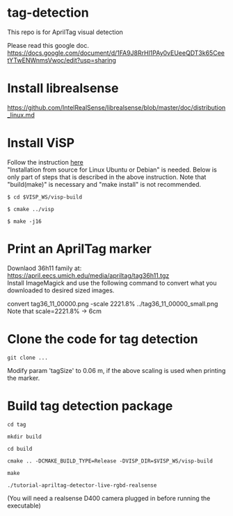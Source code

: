 # tag-detection
This repo is for AprilTag visual detection

Please read this google doc.  
https://docs.google.com/document/d/1FA9J8RrHl1PAy0vEUeeQDT3k65CeetYTwENWnmsVwoc/edit?usp=sharing

# Install librealsense
https://github.com/IntelRealSense/librealsense/blob/master/doc/distribution_linux.md

# Install ViSP
Follow the instruction [here](https://visp-doc.inria.fr/doxygen/visp-daily/tutorial-install-ubuntu.html)  
"Installation from source for Linux Ubuntu or Debian" is needed. Below is only part of steps that is described in the above instruction. Note that "build(make)" is necessary and "make install" is not recommended.

```
$ cd $VISP_WS/visp-build

$ cmake ../visp

$ make -j16
```

# Print an AprilTag marker
Downlaod 36h11 family at: https://april.eecs.umich.edu/media/apriltag/tag36h11.tgz  
Install ImageMagick and use the following command to convert what you downloaded to desired sized images.  

convert tag36_11_00000.png -scale 2221.8% ../tag36_11_00000_small.png  
Note that scale=2221.8% -> 6cm  
 
# Clone the code for tag detection
`git clone ...`

Modify param 'tagSize' to 0.06 m, if the above scaling is used when printing the marker.

# Build tag detection package
```
cd tag

mkdir build

cd build

cmake .. -DCMAKE_BUILD_TYPE=Release -DVISP_DIR=$VISP_WS/visp-build

make

./tutorial-apriltag-detector-live-rgbd-realsense
```
(You will need a realsense D400 camera plugged in before running the executable)
